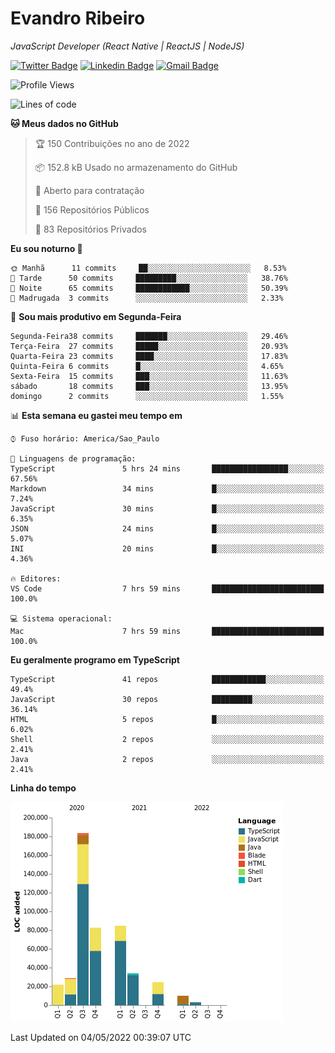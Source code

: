 # Evandro **Ribeiro**

*JavaScript Developer (React Native | ReactJS | NodeJS)*

[![Twitter Badge](https://img.shields.io/badge/-@ribeiroevandro-201B2D?style=flat-square&labelColor=201B2D&logo=twitter&logoColor=white&link=https://twitter.com/ribeiroevandro)](https://twitter.com/ribeiroevandro) 
[![Linkedin Badge](https://img.shields.io/badge/-Evandro%20Ribeiro-201B2D?style=flat-square&logo=Linkedin&logoColor=white&link=https://www.linkedin.com/in/ribeiroevandro)](https://www.linkedin.com/in/ribeiroevandro) 
[![Gmail Badge](https://img.shields.io/badge/-oi@ribeiroevandro.com.br-201B2D?style=flat-square&logo=Gmail&logoColor=white&link=mailto:oi@ribeiroevandro.com.br)](mailto:oi@ribeiroevandro.com.br)


<!--START_SECTION:waka-->
![Profile Views](http://img.shields.io/badge/Visualizac%C3%B5es%20do%20perfil-4-blue)

![Lines of code](https://img.shields.io/badge/Desde%20o%20Hello%20World%20eu%20escrevi-473%20Thousand%20linhas%20de%20c%C3%B3digo-blue)

**🐱 Meus dados no GitHub** 

> 🏆 150 Contribuições no ano de 2022
 > 
> 📦 152.8 kB Usado no armazenamento do GitHub 
 > 
> 💼 Aberto para contratação
 > 
> 📜 156 Repositórios Públicos 
 > 
> 🔑 83 Repositórios Privados  
 > 
**Eu sou noturno 🦉** 

```text
🌞 Manhã      11 commits     ██░░░░░░░░░░░░░░░░░░░░░░░   8.53% 
🌆 Tarde      50 commits     █████████░░░░░░░░░░░░░░░░   38.76% 
🌃 Noite      65 commits     ████████████░░░░░░░░░░░░░   50.39% 
🌙 Madrugada  3 commits      ░░░░░░░░░░░░░░░░░░░░░░░░░   2.33%

```
📅 **Sou mais produtivo em Segunda-Feira** 

```text
Segunda-Feira38 commits     ███████░░░░░░░░░░░░░░░░░░   29.46% 
Terça-Feira  27 commits     █████░░░░░░░░░░░░░░░░░░░░   20.93% 
Quarta-Feira 23 commits     ████░░░░░░░░░░░░░░░░░░░░░   17.83% 
Quinta-Feira 6 commits      █░░░░░░░░░░░░░░░░░░░░░░░░   4.65% 
Sexta-Feira  15 commits     ███░░░░░░░░░░░░░░░░░░░░░░   11.63% 
sábado       18 commits     ███░░░░░░░░░░░░░░░░░░░░░░   13.95% 
domingo      2 commits      ░░░░░░░░░░░░░░░░░░░░░░░░░   1.55%

```


📊 **Esta semana eu gastei meu tempo em** 

```text
⌚︎ Fuso horário: America/Sao_Paulo

💬 Linguagens de programação: 
TypeScript               5 hrs 24 mins       █████████████████░░░░░░░░   67.56% 
Markdown                 34 mins             █░░░░░░░░░░░░░░░░░░░░░░░░   7.24% 
JavaScript               30 mins             █░░░░░░░░░░░░░░░░░░░░░░░░   6.35% 
JSON                     24 mins             █░░░░░░░░░░░░░░░░░░░░░░░░   5.07% 
INI                      20 mins             █░░░░░░░░░░░░░░░░░░░░░░░░   4.36%

🔥 Editores: 
VS Code                  7 hrs 59 mins       █████████████████████████   100.0%

💻 Sistema operacional: 
Mac                      7 hrs 59 mins       █████████████████████████   100.0%

```

**Eu geralmente programo em TypeScript** 

```text
TypeScript               41 repos            ████████████░░░░░░░░░░░░░   49.4% 
JavaScript               30 repos            █████████░░░░░░░░░░░░░░░░   36.14% 
HTML                     5 repos             █░░░░░░░░░░░░░░░░░░░░░░░░   6.02% 
Shell                    2 repos             ░░░░░░░░░░░░░░░░░░░░░░░░░   2.41% 
Java                     2 repos             ░░░░░░░░░░░░░░░░░░░░░░░░░   2.41%

```


**Linha do tempo**

![Chart not found](https://raw.githubusercontent.com/ribeiroevandro/ribeiroevandro/master/charts/bar_graph.png) 


 Last Updated on 04/05/2022 00:39:07 UTC
<!--END_SECTION:waka-->
